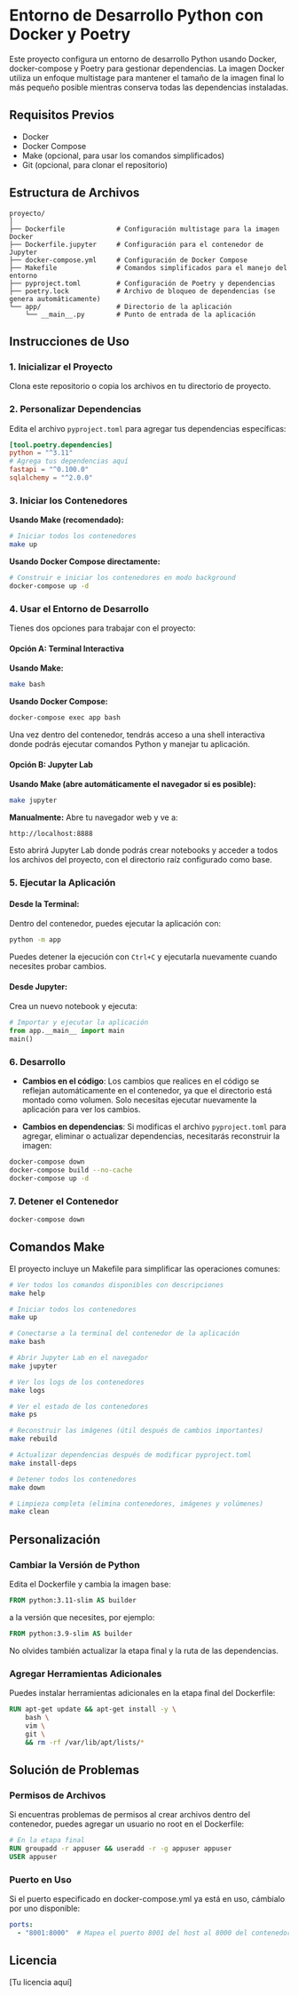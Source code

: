 # Entorno de Desarrollo Python con Docker y Poetry

Este proyecto configura un entorno de desarrollo Python usando Docker, docker-compose y Poetry para gestionar dependencias. La imagen Docker utiliza un enfoque multistage para mantener el tamaño de la imagen final lo más pequeño posible mientras conserva todas las dependencias instaladas.

## Requisitos Previos

- Docker
- Docker Compose
- Make (opcional, para usar los comandos simplificados)
- Git (opcional, para clonar el repositorio)

## Estructura de Archivos

```
proyecto/
│
├── Dockerfile             # Configuración multistage para la imagen Docker
├── Dockerfile.jupyter     # Configuración para el contenedor de Jupyter
├── docker-compose.yml     # Configuración de Docker Compose
├── Makefile               # Comandos simplificados para el manejo del entorno
├── pyproject.toml         # Configuración de Poetry y dependencias
├── poetry.lock            # Archivo de bloqueo de dependencias (se genera automáticamente)
└── app/                   # Directorio de la aplicación
    └── __main__.py        # Punto de entrada de la aplicación
```

## Instrucciones de Uso

### 1. Inicializar el Proyecto

Clona este repositorio o copia los archivos en tu directorio de proyecto.

### 2. Personalizar Dependencias

Edita el archivo `pyproject.toml` para agregar tus dependencias específicas:

```toml
[tool.poetry.dependencies]
python = "^3.11"
# Agrega tus dependencias aquí
fastapi = "^0.100.0"
sqlalchemy = "^2.0.0"
```

### 3. Iniciar los Contenedores

**Usando Make (recomendado):**
```bash
# Iniciar todos los contenedores
make up
```

**Usando Docker Compose directamente:**
```bash
# Construir e iniciar los contenedores en modo background
docker-compose up -d
```

### 4. Usar el Entorno de Desarrollo

Tienes dos opciones para trabajar con el proyecto:

#### Opción A: Terminal Interactiva

**Usando Make:**
```bash
make bash
```

**Usando Docker Compose:**
```bash
docker-compose exec app bash
```

Una vez dentro del contenedor, tendrás acceso a una shell interactiva donde podrás ejecutar comandos Python y manejar tu aplicación.

#### Opción B: Jupyter Lab

**Usando Make (abre automáticamente el navegador si es posible):**
```bash
make jupyter
```

**Manualmente:**
Abre tu navegador web y ve a:
```
http://localhost:8888
```

Esto abrirá Jupyter Lab donde podrás crear notebooks y acceder a todos los archivos del proyecto, con el directorio raíz configurado como base.

### 5. Ejecutar la Aplicación

#### Desde la Terminal:

Dentro del contenedor, puedes ejecutar la aplicación con:

```bash
python -m app
```

Puedes detener la ejecución con `Ctrl+C` y ejecutarla nuevamente cuando necesites probar cambios.

#### Desde Jupyter:

Crea un nuevo notebook y ejecuta:

```python
# Importar y ejecutar la aplicación
from app.__main__ import main
main()
```

### 6. Desarrollo

- **Cambios en el código**: Los cambios que realices en el código se reflejan automáticamente en el contenedor, ya que el directorio está montado como volumen. Solo necesitas ejecutar nuevamente la aplicación para ver los cambios.

- **Cambios en dependencias**: Si modificas el archivo `pyproject.toml` para agregar, eliminar o actualizar dependencias, necesitarás reconstruir la imagen:

```bash
docker-compose down
docker-compose build --no-cache
docker-compose up -d
```

### 7. Detener el Contenedor

```bash
docker-compose down
```

## Comandos Make

El proyecto incluye un Makefile para simplificar las operaciones comunes:

```bash
# Ver todos los comandos disponibles con descripciones
make help

# Iniciar todos los contenedores
make up

# Conectarse a la terminal del contenedor de la aplicación
make bash

# Abrir Jupyter Lab en el navegador
make jupyter

# Ver los logs de los contenedores
make logs

# Ver el estado de los contenedores
make ps

# Reconstruir las imágenes (útil después de cambios importantes)
make rebuild

# Actualizar dependencias después de modificar pyproject.toml
make install-deps

# Detener todos los contenedores
make down

# Limpieza completa (elimina contenedores, imágenes y volúmenes)
make clean
```

## Personalización

### Cambiar la Versión de Python

Edita el Dockerfile y cambia la imagen base:

```dockerfile
FROM python:3.11-slim AS builder
```

a la versión que necesites, por ejemplo:

```dockerfile
FROM python:3.9-slim AS builder
```

No olvides también actualizar la etapa final y la ruta de las dependencias.

### Agregar Herramientas Adicionales

Puedes instalar herramientas adicionales en la etapa final del Dockerfile:

```dockerfile
RUN apt-get update && apt-get install -y \
    bash \
    vim \
    git \
    && rm -rf /var/lib/apt/lists/*
```

## Solución de Problemas

### Permisos de Archivos

Si encuentras problemas de permisos al crear archivos dentro del contenedor, puedes agregar un usuario no root en el Dockerfile:

```dockerfile
# En la etapa final
RUN groupadd -r appuser && useradd -r -g appuser appuser
USER appuser
```

### Puerto en Uso

Si el puerto especificado en docker-compose.yml ya está en uso, cámbialo por uno disponible:

```yaml
ports:
  - "8001:8000"  # Mapea el puerto 8001 del host al 8000 del contenedor
```

## Licencia

[Tu licencia aquí]